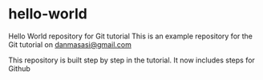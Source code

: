 # hello-world

Hello World repository for Git tutorial
This is an example repository for the Git tutorial on danmasasi@gmail.com

This repository is built step by step in the tutorial.
It now includes steps for Github
